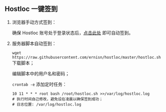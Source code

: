 ## Hostloc 一键签到

1. 浏览器手动方式签到：

   确保 Hostloc 账号处于登录状态后，[点击此处](http://loc.ernyx.com/) 即可自动签到。
   
2. 服务器脚本自动签到：

   `wget https://raw.githubusercontent.com/ernisn/hostloc/master/hostloc.sh` 下载脚本；
   
   编辑脚本中的用户名和密码；
   
   `crontab -e` 添加定时任务：
   ```
   10 11 * * * root bash /root/hostloc.sh >>/var/log/hostloc.log
   # 执行时间自己修改，避免设在凌晨以确保签到成功；
   # 日志位置: /var/log/hostloc.log
   ```

